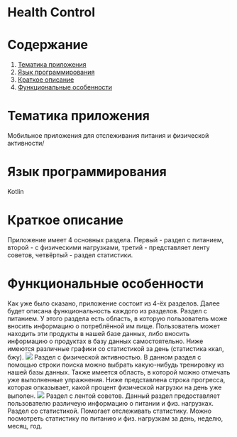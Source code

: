 # Health Control
# Содержание
1. [Тематика приложения](#Тематика-приложения)  
2. [Язык программирования](#Язык-программирования)  
3. [Краткое описание](#Краткое-описание)  
4. [Функциональные особенности](#Функциональные-особенности) 
# Тематика приложения
Мобильное приложения для отслеживания питания и физической активности/
# Язык программирования
Kotlin
# Краткое описание
Приложение имеет 4 основных раздела. Первый - раздел с питанием, второй - с физическими нагрузками, третий - представляет ленту советов, четвёртый - раздел статистики.
# Функциональные особенности
Как уже было сказано, приложение состоит из 4-ёх разделов. Далее будет описана функциональность каждого из разделов.
Раздел с питанием. У этого раздела есть область, в которую пользователь може вносить информацию о потреблённой им пище. Пользователь может находить эти продукты в нашей базе данных, либо вносить информацию о продуктах в базу данных самостоятельно. Ниже имеются различные графики со статистикой за день (статистика ккал, бжу).
![](https://i.imgur.com/W5HPXTt.png)
Раздел с физической активностью. В данном раздел с помощью строки поиска можно выбрать какую-нибудь тренировку из нашей базы данных. Также имеется область, в которой можно отмечать уже выполненные упражнения. Ниже представлена строка прогресса, которая опказывает, какой процент физической нагрузки на день уже выполен.
![](https://i.imgur.com/MLYYyyT.png)
Раздел с лентой советов. Данный раздел предоставляет пользователю различеую информацию о питании и физ. нагрузках.
Раздел со статистикой. Помогает отслеживать статистику. Можно посмотреть статистику по питанию и физ. нагрузкам за день, неделю, месяц, год.
